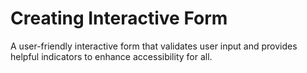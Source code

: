 # Creating Interactive Form
 A user-friendly interactive form that validates user input 
 and provides helpful indicators to enhance accessibility for all.
